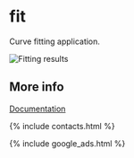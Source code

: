 # fit
Curve fitting application.

![Fitting results](https://dvmorozov.github.io/fit/assets/images/2018-12-23_13h17_55.png)

## More info

[Documentation](https://dvmorozov.github.io/fit/doc/index.html)

{% include contacts.html %}

{% include google_ads.html %}
